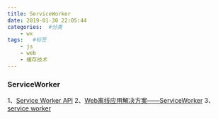 ```yaml
---
title: ServiceWorker
date: 2019-01-30 22:05:44
categories:  #分类
    - wx
tags:   #标签
    - js
    - web
    - 缓存技术
---
```


### ServiceWorker
1、[Service Worker API](https://developer.mozilla.org/zh-CN/docs/Web/API/Service_Worker_API)
2、[Web离线应用解决方案——ServiceWorker](https://www.cnblogs.com/dojo-lzz/p/8047336.html)
3、[service worker](http://kailian.github.io/2017/03/01/service-worker#%F0%9F%90%89)
